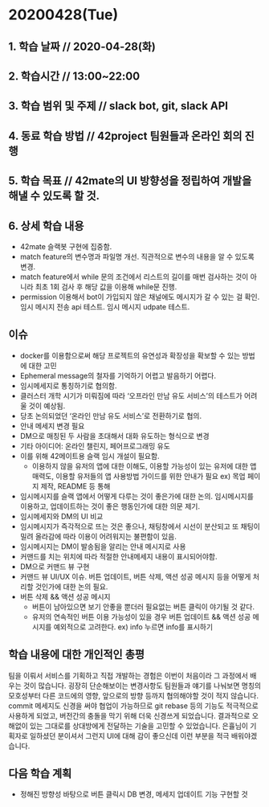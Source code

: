 # 20200428\(Tue\)

## 1. 학습 날짜 // 2020-04-28\(화\)

## 2. 학습시간 // 13:00~22:00

## 3. 학습 범위 및 주제 // slack bot, git, slack API

## 4. 동료 학습 방법 // 42project 팀원들과 온라인 회의 진행

## 5. 학습 목표 // 42mate의 UI 방향성을 정립하여 개발을 해낼 수 있도록 할 것.

## 6. 상세 학습 내용

* 42mate 슬랙봇 구현에 집중함.
* match feature의 변수명과 파일명 개선. 직관적으로 변수의 내용을 알 수 있도록 변경.
* match feature에서 while 문의 조건에서 리스트의 길이를 매번 검사하는 것이 아니라 최초 1회 검사 후 해당 값을 이용해 while문 진행.
* permission 이용해서 bot이 가입되지 않은 채널에도 메시지가 갈 수 있는 걸 확인. 임시 메시지 전송 api 테스트. 임시 메시지 udpate 테스트.

## 이슈

* docker를 이용함으로써 해당 프로젝트의 유연성과 확장성을 확보할 수 있는 방법에 대한 고민
* Ephemeral message의 철자를 기억하기 어렵고 발음하기 어렵다.
* 임시메세지로 통칭하기로 협의함.
* 클러스터 개학 시기가 미뤄짐에 따라 ‘오프라인 만남 유도 서비스’의 테스트가 어려울 것이 예상됨.
* 당초 논의되었던 ‘온라인 만남 유도 서비스’로 전환하기로 협의.
* 안내 메세지 변경 필요
* DM으로 매칭된 두 사람을 초대해서 대화 유도하는 형식으로 변경
* 기타 아이디어: 온라인 챌린지, 페어프로그래밍 유도
* 이를 위해 42메이트용 슬랙 임시 개설이 필요함.
  * 이용하지 않을 유저의 앱에 대한 이해도, 이용할 가능성이 있는 유저에 대한 앱 매력도, 이용할 유저들의 앱 사용방법 가이드를 위한 안내가 필요 ex\) 목업 페이지 제작, README 등 통해
* 임시메시지를 슬랙 앱에서 어떻게 다루는 것이 좋은가에 대한 논의. 임시메시지를 이용하고, 업데이트하는 것이 좋은 행동인가에 대한 의문 제기.
* 임시메세지와 DM의 UI 비교
* 임시메시지가 즉각적으로 뜨는 것은 좋으나, 채팅창에서 시선이 분산되고 또 채팅이 밀려 올라감에 따라 이용이 어려워지는 불편함이 있음.
* 임시메시지는 DM이 발송됨을 알리는 안내 메시지로 사용
* 커맨드를 치는 위치에 따라 적절한 안내메세지 내용이 표시되어야함.
* DM으로 커맨드 뷰 구현
* 커맨드 뷰 UI/UX 이슈. 버튼 업데이트, 버튼 삭제, 액션 성공 메시지 등을 어떻게 처리할 것인가에 대한 논의 필요.
* 버튼 삭제 && 액션 성공 메시지
  * 버튼이 남아있으면 보기 안좋을 뿐더러 필요없는 버튼 클릭이 야기될 것 같다.
  * 유저의 연속적인 버튼 이용 가능성이 있을 경우 버튼 업데이트 && 액션 성공 메시지를 예외적으로 고려한다. ex\) info 누르면 info를 표시하기

## 학습 내용에 대한 개인적인 총평

팀을 이뤄서 서비스를 기획하고 직접 개발하는 경험은 이번이 처음이라 그 과정에서 배우는 것이 많습니다. 굉장히 단순해보이는 변경사항도 팀원들과 얘기를 나눠보면 명칭의 모호성부터 다른 코드에의 영향, 앞으로의 방향 등까지 협의해야할 것이 적지 않습니다. commit 메세지도 신경을 써야 협업이 가능하므로 git rebase 등의 기능도 적극적으로 사용하게 되었고, 버전간의 충돌을 막기 위해 더욱 신경쓰게 되었습니다. 결과적으로 오해없이 있는 그대로를 상대방에게 전달하는 기술을 고민할 수 있었습니다. 은휼님이 기획자로 일하셨던 분이셔서 그런지 UI에 대해 감이 좋으신데 이런 부분을 적극 배워야겠습니다.

## 다음 학습 계획

* 정해진 방향성 바탕으로 버튼 클릭시 DB 변경, 메세지 업데이트 기능 구현할 것

